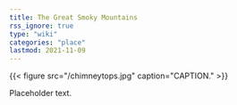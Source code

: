 ```yaml
---
title: The Great Smoky Mountains
rss_ignore: true
type: "wiki"
categories: "place"
lastmod: 2021-11-09
---
```


{{< figure src="/chimneytops.jpg" caption="CAPTION." >}}

Placeholder text.